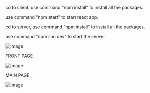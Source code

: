 cd to client, use command "npm install" to install all the packages. 

use command "npm start" to start react app.

cd to server, use command "npm install" to install all the packages. 

use command "npm run dev" to start the server 

![image](https://user-images.githubusercontent.com/76847651/170511610-f9d0f5ea-84fe-4a0c-9dc3-2274956b830b.png)

FRONT PAGE 

![image](https://user-images.githubusercontent.com/76847651/170511713-6ffbf6db-f60f-4fe8-8fa3-bd593a0924b6.png)

MAIN PAGE 

![image](https://user-images.githubusercontent.com/76847651/170511856-7c87c695-cc75-492f-953f-6efeaba2ef99.png)
